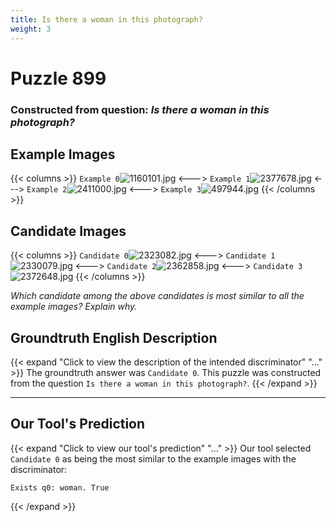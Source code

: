 ```yaml
---
title: Is there a woman in this photograph?
weight: 3
---
```


# Puzzle 899
### Constructed from question: _Is there a woman in this photograph?_


## Example Images
{{< columns >}}
`Example 0`![1160101.jpg](/gqa_images/1160101.jpg)
<--->
`Example 1`![2377678.jpg](/gqa_images/2377678.jpg)
<--->
`Example 2`![2411000.jpg](/gqa_images/2411000.jpg)
<--->
`Example 3`![497944.jpg](/gqa_images/497944.jpg)
{{< /columns >}}

## Candidate Images
{{< columns >}}
`Candidate 0`![2323082.jpg](/gqa_images/2323082.jpg)
<--->
`Candidate 1`![2330079.jpg](/gqa_images/2330079.jpg)
<--->
`Candidate 2`![2362858.jpg](/gqa_images/2362858.jpg)
<--->
`Candidate 3`![2372648.jpg](/gqa_images/2372648.jpg)
{{< /columns >}}

*Which candidate among the above candidates is most similar to all the example images? Explain why.*

## Groundtruth English Description

{{< expand "Click to view the description of the intended discriminator" "..." >}}
The groundtruth answer was `Candidate 0`. This puzzle was constructed from the question `Is there a woman in this photograph?`.
{{< /expand >}}

---

## Our Tool's Prediction

{{< expand "Click to view our tool's prediction" "..." >}}
Our tool selected `Candidate 0` as being the most similar to the example images with the discriminator:
```plaintext
Exists q0: woman. True
```
{{< /expand >}}
